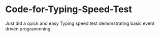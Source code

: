 # Code-for-Typing-Speed-Test
Just did a quick and easy Typing speed test demonstrating basic event driven programmning.
